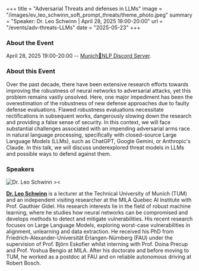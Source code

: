 +++
title = "Adversarial Threats and defenses in LLMs"
image = "/images/ev_leo_schwinn_soft_prompt_threats/theme_photo.jpeg"
summary = "Speaker: Dr. Leo Schwinn | April 28, 2025 19:00-20:00"
url = "/events/adv-threats-LLMs"
date = "2025-05-23"
+++


<!-- ![Online Event | Adversarial Threats and defenses in LLMs ><](/images/ev_leo_schwinn_soft_prompt_threats/theme_photo.jpeg) -->


### About the Event
April 28, 2025 19:00-20:00 -- [Munich🥨NLP Discord Server](https://discord.gg/qEcmhgGu43?event=1350783674173493279).



### About this Event

Over the past decade, there have been extensive research efforts towards improving the robustness of neural networks to adversarial attacks, yet this problem remains vastly unsolved. Here, one major impediment has been the overestimation of the robustness of new defense approaches due to faulty defense evaluations. Flawed robustness evaluations necessitate rectifications in subsequent works, dangerously slowing down the research and providing a false sense of security. In this context, we will face substantial challenges associated with an impending adversarial arms race in natural language processing, specifically with closed-source Large Language Models (LLMs), such as ChatGPT, Google Gemini, or Anthropic's Claude. In this talk, we will discuss underexplored threat models in LLMs and possible ways to defend against them.



### Speakers

![Dr. Leo Schwinn ><](https://media.licdn.com/dms/image/v2/C4D03AQGCRP2ZbvhnIw/profile-displayphoto-shrink_200_200/profile-displayphoto-shrink_200_200/0/1652983298831?e=1747267200&v=beta&t=tdseUDcSuezhWpfoOe8pDSmIqhc62csWdWQXedKdnCI)

[**Dr. Leo Schwinn**](https://schwinnl.github.io/) is a lecturer at the Technical University of Munich (TUM) and an independent visiting researcher at the MILA Quebec AI Institute with Prof. Gauthier Gidel. His research interests lie in the field of robust machine learning, where he studies how neural networks can be compromised and develops methods to detect and mitigate vulnerabilities. His recent research focuses on Large Language Models, exploring worst-case vulnerabilities in alignment, unlearning and data extraction. He received his PhD from Friedrich-Alexander-Universität Erlangen-Nürnberg (FAU) under the supervision of Prof. Björn Eskofier whilst interning with Prof. Doina Precup and Prof. Yoshua Bengio at MILA. After his doctorate and before moving to TUM, he worked as a postdoc at FAU and on reliable autonomous driving at Robert Bosch.